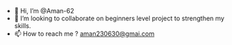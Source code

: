- 👋 Hi, I’m @Aman-62
- 💞️ I’m looking to collaborate on beginners level project to strengthen my skills.
- 📫 How to reach me ? aman230630@gmai.com
